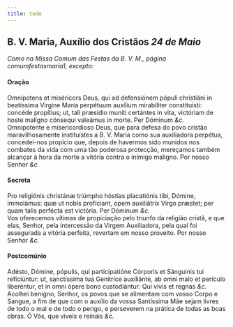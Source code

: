 ```yaml
---
title: todo
---
```

<h2 class="text-center">B. V. Maria, Auxílio dos Cristãos <em>24 de Maio</em></h2>

<em>Como na Missa Comum das Festas da B. V. M., página comumfestasmaria1, excepto:</em>

<h4 class="text-center">Oração</h4>
<div class="container-fluid">
<div class="row">
<div class="dropcap text-justify">
Omnípotens et miséricors Deus, qui ad defensiónem pópuli christiáni in beatíssima Vírgine María perpétuum auxílium mirabíliter constituísti: concéde propítius; ut, tali præsídio muníti certántes in vita, victóriam de hoste malígno cónsequi valeámus in morte. Per Dóminum <em>&c.</em>
</div>
<div class="dropcap text-justify">
Omnipotente e misericordioso Deus, que para defesa do povo cristão maravilhosamente instituístes a B. V. Maria como sua auxiliadora perpétua, concedei-nos propício que, depois de havermos sido munidos nos combates da vida com uma tão poderosa protecção, mereçamos também alcançar à hora da morte a vitória contra o inimigo maligno. Por nosso Senhor <em>&c.</em>
</div>
</div>
</div>

<h4 class="text-center">Secreta</h4>
<div class="container-fluid">
<div class="row">
<div class="dropcap text-justify">
Pro religiónis christánæ triúmpho hóstias placatiónis tibi, Dómine, immolámus: quæ ut nobis profíciant, opem auxiliátrix Virgo præstet; per quam talis perfécta est victória. Per Dóminum <em>&c.</em>
</div>
<div class="dropcap text-justify">
Vos oferecemos vítimas de propiciação pelo triunfo da religião cristã, e que elas, Senhor, pela intercessão da Virgem Auxiliadora, pela qual foi assegurada a vitória perfeita, revertam em nosso proveito. Por nosso Senhor <em>&c.</em>
</div>
</div>
</div>

<h4 class="text-center">Postcomúnio</h4>
<div class="container-fluid">
<div class="row">
<div class="dropcap text-justify">
Adésto, Dómine, pópulis, qui participatióne Córporis et Sánguinis tui reficiúntur: ut, sanctíssima tua Genitríce auxiliánte, ab omni malo et perículo liberéntur, et in omni ópere bono custodiántur: Qui vivis et regnas <em>&c.</em>
</div>
<div class="dropcap text-justify">
Acolhei benigno, Senhor, os povos que se alimentam com vosso Corpo e Sangue, a fim de que com o auxílio da vossa Santíssima Mãe sejam livres de todo o mal e de todo o perigo, e perseverem na prática de todas as boas obras. Ó Vós, que viveis e reinais <em>&c.</em>
</div>
</div>
</div>
